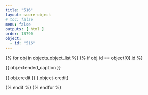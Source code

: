 ```yaml
---
title: "516"
layout: score-object
# toc: false
menu: false
outputs: [ html ]
order: 13790
object:
  - id: "516"
---
```


{% for obj in objects.object_list %}
{% if obj.id == object[0].id %}

{{ obj.extended_caption }}

{{ obj.credit }} {.object-credit}

{% endif %}
{% endfor %}
